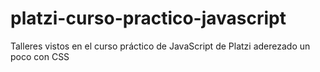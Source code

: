 # platzi-curso-practico-javascript
Talleres vistos en el curso práctico de JavaScript de Platzi
aderezado un poco con CSS
